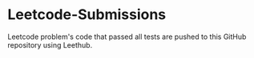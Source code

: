 # Leetcode-Submissions
Leetcode problem's code that passed all tests are pushed to this GitHub repository using Leethub.
